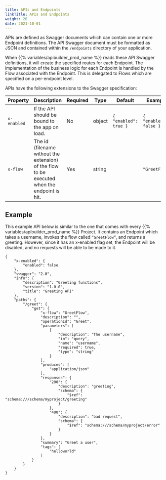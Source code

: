 ```yaml
---
title: APIs and Endpoints
linkTitle: APIs and Endpoints
weight: 20
date: 2021-10-01
---
```


APIs are defined as Swagger documents which can contain one or more Endpoint definitions. The API Swagger document must be formatted as JSON and contained within the `/endpoints` directory of your application.

When {{% variables/apibuilder_prod_name %}} reads these API Swagger definitions, it will create the specified routes for each Endpoint. The implementation of the business logic for each Endpoint is handled by the Flow associated with the Endpoint. This is delegated to Flows which are specified on a per-endpoint level.

APIs have the following extensions to the Swagger specification:

| Property | Description | Required | Type | Default | Example |
| --- | --- | --- | --- | --- | --- |
| `x-enabled` | If the API should be bound to the app on load. | No | object | `{ "enabled": true }` | `{ "enabled": false }` |
| `x-flow` | The id (filename without the extension) of the flow to be executed when the endpoint is hit. | Yes | string |  | `"GreetFlow"` |

## Example

This example API below is similar to the one that comes with every {{% variables/apibuilder_prod_name %}} Project. It contains an Endpoint which takes a username, invokes the flow called `“GreetFlow”`, and returns a greeting. However, since it has an x-enabled flag set, the Endpoint will be disabled, and no requests will be able to be made to it.

```
{
    "x-enabled": {
        "enabled": false
    },
    "swagger": "2.0",
    "info": {
        "description": "Greeting functions",
        "version": "1.0.0",
        "title": "Greeting API"
    },
    "paths": {
        "/greet": {
            "get": {
                "x-flow": "GreetFlow",
                "description": "",
                "operationId": "Greet",
                "parameters": [
                    {
                        "description": "The username",
                        "in": "query",
                        "name": "username",
                        "required": true,
                        "type": "string"
                    }
                ],
                "produces": [
                    "application/json"
                ],
                "responses": {
                    "200": {
                        "description": "greeting",
                        "schema": {
                            "$ref": "schema:///schema/myproject/greeting"
                        }
                    },
                    "400": {
                        "description": "bad request",
                        "schema": {
                            "$ref": "schema:///schema/myproject/error"
                        }
                    }
                },
                "summary": "Greet a user",
                "tags": [
                    "helloworld"
                ]
            }
        }
    }
}
```
